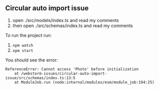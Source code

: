 ## Circular auto import issue

1. open ./src/models/index.ts and read my comments
2. then open ./src/schemas/index.ts and read my comments

To run the project run:

1. `npm watch`
2. `npm start`

You should see the error:

```shell
ReferenceError: Cannot access 'Photo' before initialization
    at /webstorm-issues/circular-auto-import-issue/src/schemas/index.ts:13:5
    at ModuleJob.run (node:internal/modules/esm/module_job:194:25)
```
